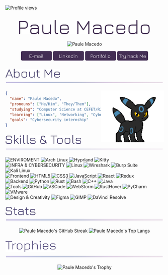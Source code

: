<!-- Contador de acessos -->
![Profile views](https://komarev.com/ghpvc/?username=paulemacedo&label=Profile%20views&color=432E54&style=flat)

<div align="center">
   <!-- Nome -->
   <h2>
      <img src="./Assets/Titles/nome.png" alt="paulemacedo" />
   </h2>
   
   <!-- Texto Dinamico -->
   <img src="https://readme-typing-svg.demolab.com?font=Jura&weight=600&size=25&pause=1000&color=4B4376&random=false&width=450&height=40&lines=I'm+a+Cybersecurity+Enthusiast;I+am+a+Software+Developer" alt="Paule Macedo">
   
   <!-- Botões -->
   
   <a href="mailto:paulo.macedo@aluno.cefet-rj.br"><img src="./Assets/Buttons/email.png" alt="Email" height="30"/></a> 
   <a href="https://www.linkedin.com/in/Paulemacedo/"><img src="./Assets/Buttons/linkedin.png" alt="LinkedIn" height="30"/></a> 
   <a href=""><img src="./Assets/Buttons/portifolio.png" alt="Portifólio" height="30"/></a> 
   <a href="https://tryhackme.com/p/paulemacedo"><img src="./Assets/Buttons/tryhackme.png" alt="Try hack Me" height="30"/></a>
   
</div>

<!-- About Me -->

### [![About Me](./Assets/Titles/aboutme.png)](https://github.com/paulemacedo#) <img align="center" alt="line" src="./Assets/line.gif" width="900" height="1"/>

<img align="right" alt="Umbreon" src="./Assets/umbreon.gif" width="200px"/>

```json
{
  "name": "Paule Macedo",
  "pronouns": ["He/Him", "They/Them"],
  "studying": "Computer Science at CEFET/RJ",
  "learning": ["Linux", "Networking", "Cybersecurity"],
  "goals": "Cybersecurity internship"
}
```

<!-- Skills -->
### [![Skills](./Assets/Titles/Skills.png)](https://github.com/paulemacedo#-1) <img align="center" alt="line" src="./Assets/line.gif" width="900" height="1"/>

<!-- <div align="center">
   <a href="./Pages/Skills.md">
      <img src="https://go-skill-icons.vercel.app/api/icons?i=arch,hyprland,kitty,linux,bash,python,kali,wireshark,vmwareworkstation,github,figma,gimp,davinci,rust,c,cpp,java,lua,html,css,js,webstorm,pycharm,goland,rustrover,vscode&titles=true&perline=13" alt="Skills">
   </a>
</div> -->


![ENVIROMENT](https://img.shields.io/badge/MY%20ENVIROMENT-181624?style=flat-square&logoColor=white)
![Arch Linux](https://img.shields.io/badge/Arch_Linux-432E54?style=flat-square&logo=arch-linux&logoColor=white)
![Hyprland](https://img.shields.io/badge/Hyprland-432E54?style=flat-square&logo=hyprland&logoColor=white)
![Kitty](https://img.shields.io/badge/Kitty-432E54?style=flat-square&logo=gnometerminal&logoColor=white)
<br>
![INFRA & CYBERSECURITY](https://img.shields.io/badge/INFRA%20%26%20CYBERSECURITY-181624?style=flat-square&logoColor=white)
![Linux](https://img.shields.io/badge/Linux-432E54?style=flat-square&logo=linux&logoColor=white)
![Wireshark](https://img.shields.io/badge/Wireshark-432E54?style=flat-square&logo=wireshark&logoColor=white)
![Burp Suite](https://img.shields.io/badge/Burp%20Suite-432E54?style=flat-square&logo=burpsuite&logoColor=white)
![Kali Linux](https://img.shields.io/badge/Kali_Linux-432E54?style=flat-square&logo=kali-linux&logoColor=white)
<br>
![Frontend](https://img.shields.io/badge/FRONTEND-181624?style=flat-square&logoColor=white)
![HTML5](https://img.shields.io/badge/-HTML5-432E54?style=flat-square&logo=html5&logoColor=white) 
![CSS3](https://img.shields.io/badge/-CSS3-432E54?style=flat-square&logo=css3&logoColor=white)
![JavaScript](https://img.shields.io/badge/-JavaScript-432E54?style=flat-square&logo=javascript&logoColor=white)
![React](https://img.shields.io/badge/-React-432E54?style=flat-square&logo=react&logoColor=white)
![Redux](https://img.shields.io/badge/-Redux-432E54?style=flat-square&logo=redux&logoColor=white)
<br>
![Backend](https://img.shields.io/badge/BACKEND-181624?style=flat-square&logoColor=white)
![Python](https://img.shields.io/badge/-Python-432E54?style=flat-square&logo=Python&logoColor=white)
![Rust](https://img.shields.io/badge/-Rust-432E54?style=flat-square&logo=rust&logoColor=white)
![Bash](https://img.shields.io/badge/-Bash-432E54?style=flat-square&logo=gnu-bash&logoColor=white)
![C++](https://img.shields.io/badge/-C++-432E54?style=flat-square&logo=c&logoColor=white)
![Java](https://img.shields.io/badge/-Java-432E54?style=flat-square&logo=openjdk&logoColor=white)
<BR>
![Tools](https://img.shields.io/badge/TOOLS-181624?style=flat-square&logoColor=white)
![GitHub](https://img.shields.io/badge/-GitHub-432E54?style=flat-square&logo=github&logoColor=white)
![VSCode](https://img.shields.io/badge/-VSCode-432E54?style=flat-square&logo=visual-studio-code&logoColor=white)
![WebStorm](https://img.shields.io/badge/-WebStorm-432E54?style=flat-square&logo=webstorm&logoColor=white)
![RustHover](https://img.shields.io/badge/-RustHover-432E54?style=flat-square&logo=rust&logoColor=white)
![PyCharm](https://img.shields.io/badge/-PyCharm-432E54?style=flat-square&logo=pycharm&logoColor=white)
![VMware](https://img.shields.io/badge/-VMware-432E54?style=flat-square&logo=vmware&logoColor=white)
<br>
![Design & Creativity](https://img.shields.io/badge/DESIGN%20%26%20CREATIVITY-181624?style=flat-square&logoColor=white)
![Figma](https://img.shields.io/badge/-Figma-432E54?style=flat-square&logo=figma&logoColor=white)
![GIMP](https://img.shields.io/badge/-GIMP-432E54?style=flat-square&logo=gimp&logoColor=white)
![DaVinci Resolve](https://img.shields.io/badge/-DaVinci%20Resolve-432E54?style=flat-square&logo=davinci-resolve&logoColor=white)

<!-- status -->
### [![Stats](./Assets/Titles/Stats.png)](https://github.com/paulemacedo#-2) <img align="center" alt="line" src="./Assets/line.gif" width="900" height="1"/>
<div align="center">
    <div>
        <img alt="Paule Macedo's GitHub Streak" width="53%" src="https://paule-streaks.vercel.app/?user=paulemacedo&theme=tokyonight">
        <img alt="Paule Macedo's Top Langs" width="38%" src="https://github-readme-stats.vercel.app/api/top-langs?username=paulemacedo&theme=tokyonight&show_icons=true&locale=en&layout=compact&exclude_repo=BytedeSabor">
    </div>

</div>


<!-- Trophies -->
### [![Trophies](./Assets/Titles/Trophies.png)](https://github.com/paulemacedo#-3) <img align="center" alt="line" src="./Assets/line.gif" width="900" height="1"/>
<div align="center">
   <img alt="Paule Macedo's Trophy" src="https://github-profile-trophy.vercel.app/?username=paulemacedo&theme=tokyonight&rank=-C&column=-1">
</div>
